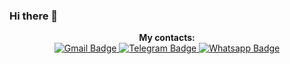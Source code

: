 ### Hi there 👋
<p align="center">
  <b>My contacts:</b>
  <br>
  <a href="mailto:vladislav.arutiunian@gmail.com">
    <img src="https://img.shields.io/badge/-Gmail-c14438?style=for-the-badge&logo=Gmail&logoColor=white" alt="Gmail Badge">
  </a>
  <a href="https://t.me/d3f3z3">
    <img src="https://img.shields.io/badge/-telegram-0088cc?style=for-the-badge&logo=telegram&logoColor=white" alt="Telegram Badge">
  </a>
  <a href="https://wa.me/89312960001)">
    <img src="https://icons8.com/icon/16713/whatsapp" alt="Whatsapp Badge">
  </a>
</p>
<!--
**VladislavArutiunian/VladislavArutiunian** is a ✨ _special_ ✨ repository because its `README.md` (this file) appears on your GitHub profile.

Here are some ideas to get you started:

- 🔭 I’m currently working on ...
- 🌱 I’m currently learning ...
- 👯 I’m looking to collaborate on ...
- 🤔 I’m looking for help with ...
- 💬 Ask me about ...
- 📫 How to reach me: ...
- 😄 Pronouns: ...
- ⚡ Fun fact: ...
-->

